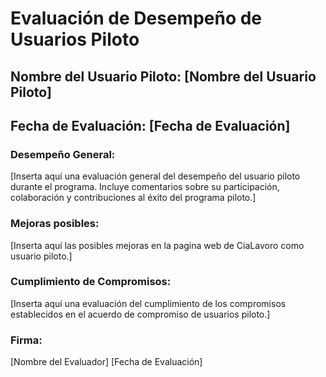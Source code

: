 # Evaluación de Desempeño de Usuarios Piloto

## Nombre del Usuario Piloto: [Nombre del Usuario Piloto]
## Fecha de Evaluación: [Fecha de Evaluación]

### Desempeño General:
[Inserta aquí una evaluación general del desempeño del usuario piloto durante el programa. Incluye comentarios sobre su participación, colaboración y contribuciones al éxito del programa piloto.]

### Mejoras posibles:
[Inserta aquí las posibles mejoras en la pagina web de CiaLavoro como usuario piloto.]

### Cumplimiento de Compromisos:
[Inserta aquí una evaluación del cumplimiento de los compromisos establecidos en el acuerdo de compromiso de usuarios piloto.]

### Firma:
[Nombre del Evaluador]    [Fecha de Evaluación]
